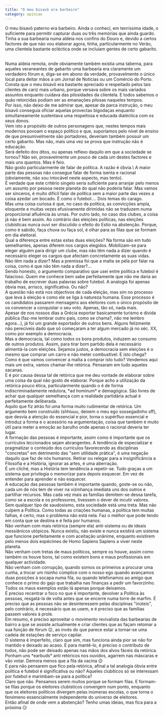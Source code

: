 ```yaml
---
title: "O meu bisavô era barbeiro"
category: opiniao
---
```


O meu bisavô paterno era barbeiro. Ainda o conheci, em tenríssima idade, o suficiente para permitir capturar duas ou três memórias que ainda guardo. Tinha a sua barbearia numa aldeia nos confins do Douro e, devido a certos factores de que não vou elaborar agora, tinha, particularmente no Verão, uma clientela bastante ecléctica onde se incluíam gentes de certo gabarito.

<br/>
Numa aldeia remota, onde obviamente também existia uma taberna, para aqueles veraneantes de gabarito uma barbearia era claramente um verdadeiro fórum e, diga-se em abono da verdade, provavelmente o único local para deitar mãos a um Jornal de Notícias ou um Comércio do Porto.

<br/>
Consta que o meu bisavô era bastante apreciado e respeitado pelos tais clientes de cariz mais urbano, porque versava sobre os mais variados assuntos enquanto cuidava das pilosidades da clientela. E todos sabemos o quão retorcidas podiam ser as emanações pilosas naqueles tempos.

<br/>
Por isso, não deixo de me admirar que, apesar da parca instrução, o meu bisavô conseguia oficiar aquelas provectas bigodaças enquanto simultaneamente sustentava uma respeitosa e educada dialéctica com os seus donos.

<br/>
Vem isto a propósito de outros personagens que, nestes tempos mais modernos povoam o espaço político e que, suporíamos pelo nível de ensino de que presumivelmente são portadores, deveriam também possuir um certo gabarito. Mas não, mais uma vez se prova que instrução não é educação.

<br/>
Será defeito dos ditos, ou apenas reflexo daquilo em que a sociedade se tornou? Não sei, provavelmente um pouco de cada um destes factores e mais uns quantos. Mas é feio.

<br/>
Não gosto particularmente de falar de política. A razão é óbvia.\
A maior parte das pessoas não consegue falar de forma isenta e racional (obviamente, não sou intocável neste aspecto, mas tento).

<br/>
É verdade que este critério singelo seria suficiente para arranjar pelo menos um assunto por pessoa neste planeta do qual não poderia falar. Mas vamos ser sinceros, é muito difícil falar de política sem a maior parte das vezes a coisa azedar um bocado. É como o futebol.... Dois temas do carago.

<br/>
Mas uma coisa curiosa é que, no caso da política, as convicções ampla, eloquente e muitas vezes efusivamente dirimidas não se traduzem numa proporcional afluência às urnas. Por outro lado, no caso dos clubes, a coisa já não é bem assim. Ao contrário das eleições políticas, nas eleições clubísticas nunca ouvi ser discutido o efeito do Estio na abstenção. Porque, como é sabido, faça chuva ou faça sol, é olhar para as filas que se formam em dia eleitoral.

<br/>
Qual a diferença entre estas estas duas eleições? Na forma são em tudo semelhantes, apenas diferem nos cargos elegidos. Mobilizam-se para eleger alguém para dirigir um clube, mas não têm nada a dizer quando é necessário eleger os cargos que afectam concretamente as suas vidas. Não têm nada a dizer? Mas a premissa foi que a malta se péla por falar na coisa, como é que não têm nada a dizer?...

<br/>
Sendo honesto, o argumento comparativo que usei entre política e futebol é falacioso. Quem me conhece bem sabe perfeitamente que não me daria ao trabalho de escrever duas palavras sobre futebol. A analogia foi apenas óbvia mas, arrisco, significativa. Ou não?

<br/>
A questão não está nos objectivos de cada eleição, mas sim no processo que leva à eleição e como ele se liga à natureza humana. Esse processo é os candidatos passarem mensagens aos eleitores com o único propósito de os convencer a conquistar o seu voto. Apenas, tão só, nada mais.

<br/>
Apesar de nos nossos dias a Grécia exportar basicamente turismo e dívida pública (faz-me lembrar outro país, como se chama?, não me lembro agora...), já foi um grande exportador de outros bens. Alguns felizmente não perecíveis dado que só começaram a ter algum mercado já no séc. XX, como por exemplo a democracia.

<br/>
Mas a democracia, tal como todos os bons produtos, induzem ao consumo de outros produtos. Assim, para tirar bom partido dela é necessário alimentá-la com eleições. Sejamos justos, a democracia sem eleições é o mesmo que comprar um carro e não meter combustível. E isto chega? Como é que vamos convencer a malta a comprar isto tudo? Vendemos aqui mais um extra, vamos chamar-lhe retórica. Pensaram em tudo aqueles sacanas.

<br/>
E é por causa dessa tal de retórica que me deu vontade de elaborar sobre uma coisa da qual não gosto de elaborar. Porque acho a utilização da retórica pouco ética, particularmente quando o é de forma indiscriminadamente redutora, *ad hominum* e demagógica. São livres de achar que qualquer semelhança com a realidade partidária actual é perfeitamente deliberada.

<br/>
Aquilo que fiz atrás foi uma forma muito rudimentar de retórica. Um argumento bem construído (shhiuuu, deixem o meu ego sossegadinho sff), que desvia a atenção do essencial e pior, torna o supérfluo essencial e introduz a forma e o acessório na argumentação, coisa que também é muito útil para meter a emoção ao barulho onde apenas o racional deveria ter lugar.

<br/>
A formação das pessoas é importante, assim como é importante que os currículos leccionados sejam abrangentes. A tendência de especializar e pragmatizar o conteúdo dos currículos favorecendo as disciplinas "concretas" em detrimento das "sem utilidade prática", é uma negação daquilo que faz de nós humanos. Retirar ou relegar para a insignificância a Filosofia e a História, ignorar as artes, é uma aberração.

<br/>
É um cliché, mas a História tem tendência a repetir-se. Tudo graças a um sistema que privilegia o memorizar para depois esquecer. Em vez de entender para aprender e não esquecer.

<br/>
A educação das pessoas também é importante quando, goste-se ou não, cada um de nós tem de viver na vizinhança imediata uns dos outros e partilhar recursos. Mas cada vez mais as famílias demitem-se dessa tarefa, como se a escola e os professores, tivessem o dever de incutir valores.

<br/>
Sem qualquer tipo de saudosismo, esta sociedade está uma treta. Mas não culpem a Política. Como todas as criações humanas, a política tem muitas falhas, é certo, mas o problema não está nela. Faz o melhor que pode tendo em conta que se destina e é feita por humanos.

<br/>
Não venham com mais retórica (sempre ela) anti-sistema ou de ideais messiânicos utópicos. Nunca existiu, não existe e nunca existirá um sistema que funcione perfeitamente e com aceitação unânime, enquanto existirem pelo menos dois espécimes de Homo Sapiens Sapiens a viver neste planeta.

<br/>
Não venham com tretas de maus políticos, sempre os houve, assim como também os houve bons, tal como existem bons e maus profissionais em qualquer actividade.

<br/>
Não venham com corrupção, quando somos os primeiros a procurar uma cunha, a trocar um risinho cúmplice com o nosso ego quando avançamos duas posições à socapa numa fila, ou quando telefonamos ao amigo que conhece o primo do gajo que trabalha nas finanças a pedir um favorzinho. Todos os maus exemplos estão lá apenas porque deixamos.

<br/>
É preciso recentrar o foco no que é importante, devolver a Política às pessoas, resgatá-la de volta antes que se encerre numa torre de marfim. É preciso que as pessoas não se desinteressem pelas disciplinas "inúteis", pelo contrário, é necessário que as usem, e é preciso que as famílias passem valores à prole.

<br/>
Em resumo, é preciso aproveitar o movimento revivalista das barbearias de bairro a que se assiste actualmente e criar clientes que as façam retomar a sua função de fórum 😉, ao invés do que parece estar a tornar-se uma cadeia de estações de serviço capilar.

<br/>
O sistema é imperfeito, claro que sim, mas funciona ainda pior se não for mantido e deixado ao acaso. E para mantê-lo, é preciso o contributo de todos, não pode ser deixado apenas nas mãos dos alvos fáceis da retórica.

<br/>
Ponham uns *earbuds* anti retóricos nos ouvidos, agarrem nas máscaras e vão votar. Demora menos que a fila da vacina 😉

<br/>
E para não pensarem que fico pela retórica, afinal a tal analogia óbvia entre política e futebol é significativa ou não? Aqueles clubíticos só se interessam por futebol e marimbam-se para a política? 

<br/>
Claro que não. Pensamos serem muitos porque se formam filas. E formam-se filas porque os eleitores clubísticos convergem num ponto, enquanto que os eleitores políticos divergem pelas inúmeras escolas, o que torna o fenómeno essencialmente independente do universo de eleitores.

<br/>
Então afinal de onde vem a abstenção? Tenho umas ideias, mas fica para a próxima 😏

